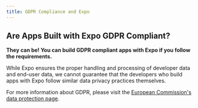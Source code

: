 ```yaml
---
title: GDPR Compliance and Expo
---
```


## Are Apps Built with Expo GDPR Compliant?

**They can be! You can build GDPR compliant apps with Expo if you follow the requirements.**

While Expo ensures the proper handling and processing of developer data and end-user data, we cannot guarantee that the developers who build apps with Expo follow similar data privacy practices themselves.

For more information about GDPR, please visit the [European Commission's data protection page](https://ec.europa.eu/info/law/law-topic/data-protection_en).
